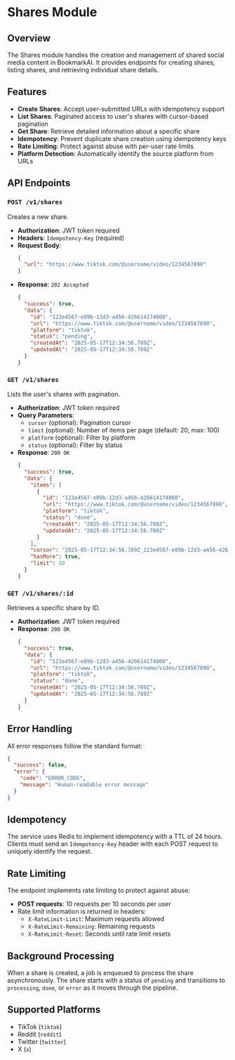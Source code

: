 # Shares Module

## Overview

The Shares module handles the creation and management of shared social media content in BookmarkAI. It provides endpoints for creating shares, listing shares, and retrieving individual share details.

## Features

- **Create Shares**: Accept user-submitted URLs with idempotency support
- **List Shares**: Paginated access to user's shares with cursor-based pagination
- **Get Share**: Retrieve detailed information about a specific share
- **Idempotency**: Prevent duplicate share creation using idempotency keys
- **Rate Limiting**: Protect against abuse with per-user rate limits
- **Platform Detection**: Automatically identify the source platform from URLs

## API Endpoints

### `POST /v1/shares`

Creates a new share.

- **Authorization**: JWT token required
- **Headers**: `Idempotency-Key` (required)
- **Request Body**:
  ```json
  {
    "url": "https://www.tiktok.com/@username/video/1234567890"
  }
  ```
- **Response**: `202 Accepted`
  ```json
  {
    "success": true,
    "data": {
      "id": "123e4567-e89b-12d3-a456-426614174000",
      "url": "https://www.tiktok.com/@username/video/1234567890",
      "platform": "tiktok",
      "status": "pending",
      "createdAt": "2025-05-17T12:34:56.789Z",
      "updatedAt": "2025-05-17T12:34:56.789Z"
    }
  }
  ```

### `GET /v1/shares`

Lists the user's shares with pagination.

- **Authorization**: JWT token required
- **Query Parameters**:
  - `cursor` (optional): Pagination cursor
  - `limit` (optional): Number of items per page (default: 20, max: 100)
  - `platform` (optional): Filter by platform
  - `status` (optional): Filter by status
- **Response**: `200 OK`
  ```json
  {
    "success": true,
    "data": {
      "items": [
        {
          "id": "123e4567-e89b-12d3-a456-426614174000",
          "url": "https://www.tiktok.com/@username/video/1234567890",
          "platform": "tiktok",
          "status": "done",
          "createdAt": "2025-05-17T12:34:56.789Z",
          "updatedAt": "2025-05-17T12:34:56.789Z"
        }
      ],
      "cursor": "2025-05-17T12:34:56.789Z_123e4567-e89b-12d3-a456-426614174000",
      "hasMore": true,
      "limit": 20
    }
  }
  ```

### `GET /v1/shares/:id`

Retrieves a specific share by ID.

- **Authorization**: JWT token required
- **Response**: `200 OK`
  ```json
  {
    "success": true,
    "data": {
      "id": "123e4567-e89b-12d3-a456-426614174000",
      "url": "https://www.tiktok.com/@username/video/1234567890",
      "platform": "tiktok",
      "status": "done",
      "createdAt": "2025-05-17T12:34:56.789Z",
      "updatedAt": "2025-05-17T12:34:56.789Z"
    }
  }
  ```

## Error Handling

All error responses follow the standard format:

```json
{
  "success": false,
  "error": {
    "code": "ERROR_CODE",
    "message": "Human-readable error message"
  }
}
```

## Idempotency

The service uses Redis to implement idempotency with a TTL of 24 hours. Clients must send an `Idempotency-Key` header with each POST request to uniquely identify the request.

## Rate Limiting

The endpoint implements rate limiting to protect against abuse:
- **POST requests**: 10 requests per 10 seconds per user
- Rate limit information is returned in headers:
  - `X-RateLimit-Limit`: Maximum requests allowed
  - `X-RateLimit-Remaining`: Remaining requests
  - `X-RateLimit-Reset`: Seconds until rate limit resets

## Background Processing

When a share is created, a job is enqueued to process the share asynchronously. The share starts with a status of `pending` and transitions to `processing`, `done`, or `error` as it moves through the pipeline.

## Supported Platforms

- TikTok (`tiktok`)
- Reddit (`reddit`)
- Twitter (`twitter`)
- X (`x`)